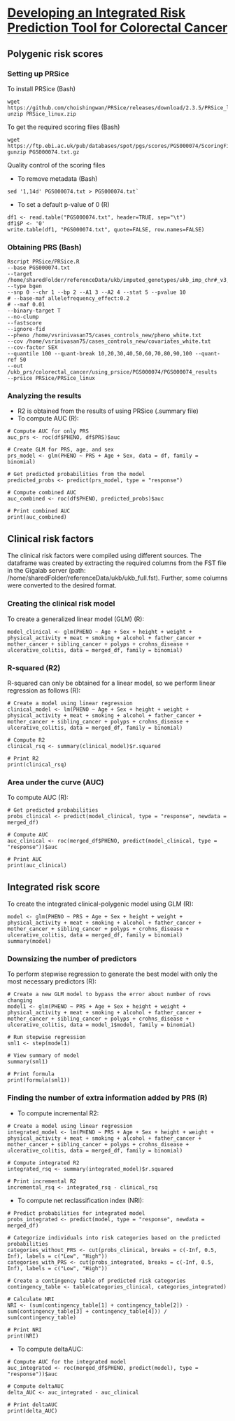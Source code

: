 # [Developing an Integrated Risk Prediction Tool for Colorectal Cancer](https://jordan-lab.gitbook.io/irt-for-crc/)

## Polygenic risk scores

### Setting up PRSice
To install PRSice (Bash)
```
wget https://github.com/choishingwan/PRSice/releases/download/2.3.5/PRSice_linux.zip
unzip PRSice_linux.zip
```
To get the required scoring files (Bash)
```
wget https://ftp.ebi.ac.uk/pub/databases/spot/pgs/scores/PGS000074/ScoringFiles/PGS000074.txt.gz
gunzip PGS000074.txt.gz
```
Quality control of the scoring files
* To remove metadata (Bash)
```
sed '1,14d' PGS000074.txt > PGS000074.txt`
```
* To set a default p-value of 0 (R)
```
df1 <- read.table("PGS000074.txt", header=TRUE, sep="\t")
df1$P <- '0'
write.table(df1, "PGS000074.txt", quote=FALSE, row.names=FALSE)
```

### Obtaining PRS (Bash)
```
Rscript PRSice/PRSice.R 
--base PGS000074.txt 
--target /home/sharedFolder/referenceData/ukb/imputed_genotypes/ukb_imp_chr#_v3,/home/sharedFolder/referenceData/ukb/imputed_genotypes/ukb_imp_chr1_v3.sample 
--type bgen
--snp 0 --chr 1 --bp 2 --A1 3 --A2 4 --stat 5 --pvalue 10
# --base-maf allelefrequency_effect:0.2
# --maf 0.01
--binary-target T 
--no-clump 
--fastscore
--ignore-fid 
--pheno /home/vsrinivasan75/cases_controls_new/pheno_white.txt
--cov /home/vsrinivasan75/cases_controls_new/covariates_white.txt
--cov-factor SEX 
--quantile 100 --quant-break 10,20,30,40,50,60,70,80,90,100 --quant-ref 50
--out /ukb_prs/colorectal_cancer/using_prsice/PGS000074/PGS000074_results 
--prsice PRSice/PRSice_linux
```

### Analyzing the results
* R2 is obtained from the results of using PRSice (.summary file)
* To compute AUC (R):
```
# Compute AUC for only PRS
auc_prs <- roc(df$PHENO, df$PRS)$auc

# Create GLM for PRS, age, and sex
prs_model <- glm(PHENO ~ PRS + Age + Sex, data = df, family = binomial)

# Get predicted probabilities from the model
predicted_probs <- predict(prs_model, type = "response")

# Compute combined AUC
auc_combined <- roc(df$PHENO, predicted_probs)$auc

# Print combined AUC
print(auc_combined)
```

## Clinical risk factors
The clinical risk factors were compiled using different sources. The dataframe was created by extracting the required columns from the FST file in the Gigalab server (path: /home/sharedFolder/referenceData/ukb/ukb_full.fst). Further, some columns were converted to the desired format.

### Creating the clinical risk model
To create a generalized linear model (GLM) (R):
```
model_clinical <- glm(PHENO ~ Age + Sex + height + weight + physical_activity + meat + smoking + alcohol + father_cancer + mother_cancer + sibling_cancer + polyps + crohns_disease + ulcerative_colitis, data = merged_df, family = binomial)
```

### R-squared (R2)
R-squared can only be obtained for a linear model, so we perform linear regression as follows (R):
```
# Create a model using linear regression
clinical_model <- lm(PHENO ~ Age + Sex + height + weight + physical_activity + meat + smoking + alcohol + father_cancer + mother_cancer + sibling_cancer + polyps + crohns_disease + ulcerative_colitis, data = merged_df, family = binomial)

# Compute R2
clinical_rsq <- summary(clinical_model)$r.squared

# Print R2
print(clinical_rsq)
```

### Area under the curve (AUC)
To compute AUC (R):
```
# Get predicted probabilities
probs_clinical <- predict(model_clinical, type = "response", newdata = merged_df)

# Compute AUC
auc_clinical <- roc(merged_df$PHENO, predict(model_clinical, type = "response"))$auc

# Print AUC
print(auc_clinical)
```

## Integrated risk score
To create the integrated clinical-polygenic model using GLM (R):
```
model <- glm(PHENO ~ PRS + Age + Sex + height + weight + physical_activity + meat + smoking + alcohol + father_cancer + mother_cancer + sibling_cancer + polyps + crohns_disease + ulcerative_colitis, data = merged_df, family = binomial)
summary(model)
```

### Downsizing the number of predictors
To perform stepwise regression to generate the best model with only the most necessary predictors (R):
```
# Create a new GLM model to bypass the error about number of rows changing
model1 <- glm(PHENO ~ PRS + Age + Sex + height + weight + physical_activity + meat + smoking + alcohol + father_cancer + mother_cancer + sibling_cancer + polyps + crohns_disease + ulcerative_colitis, data = model_1$model, family = binomial)

# Run stepwise regression
sml1 <- step(model1)

# View summary of model
summary(sml1)

# Print formula
print(formula(sml1))
```

### Finding the number of extra information added by PRS (R)

* To compute incremental R2:
```
# Create a model using linear regression
integrated_model <- lm(PHENO ~ PRS + Age + Sex + height + weight + physical_activity + meat + smoking + alcohol + father_cancer + mother_cancer + sibling_cancer + polyps + crohns_disease + ulcerative_colitis, data = merged_df, family = binomial)

# Compute integrated R2
integrated_rsq <- summary(integrated_model)$r.squared

# Print incremental R2
incremental_rsq <- integrated_rsq - clinical_rsq
```
* To compute net reclassification index (NRI):
```
# Predict probabilities for integrated model
probs_integrated <- predict(model, type = "response", newdata = merged_df)

# Categorize individuals into risk categories based on the predicted probabilities
categories_without_PRS <- cut(probs_clinical, breaks = c(-Inf, 0.5, Inf), labels = c("Low", "High"))
categories_with_PRS <- cut(probs_integrated, breaks = c(-Inf, 0.5, Inf), labels = c("Low", "High"))

# Create a contingency table of predicted risk categories
contingency_table <- table(categories_clinical, categories_integrated)

# Calculate NRI
NRI <- (sum(contingency_table[1] + contingency_table[2]) - sum(contingency_table[3] + contingency_table[4])) / sum(contingency_table)

# Print NRI
print(NRI)
```
* To compute deltaAUC:
```
# Compute AUC for the integrated model
auc_integrated <- roc(merged_df$PHENO, predict(model), type = "response"))$auc

# Compute deltaAUC
delta_AUC <- auc_integrated - auc_clinical

# Print deltaAUC
print(delta_AUC)
```
